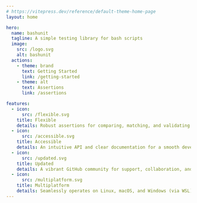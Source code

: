 ```yaml
---
# https://vitepress.dev/reference/default-theme-home-page
layout: home

hero:
  name: bashunit
  tagline: A simple testing library for bash scripts
  image:
    src: /logo.svg
    alt: bashunit
  actions:
    - theme: brand
      text: Getting Started
      link: /getting-started
    - theme: alt
      text: Assertions
      link: /assertions

features:
  - icon:
      src: /flexible.svg
    title: Flexible
    details: Robust assertions for comparing, matching, and validating results, ensuring thorough testing of your codebase.
  - icon:
      src: /accessible.svg
    title: Accessible
    details: An intuitive API and clear documentation for a smooth developer experience, reducing testing complexity.
  - icon:
      src: /updated.svg
    title: Updated
    details: A vibrant GitHub community for support, collaboration, and continuous library enhancement. Join forces with like-minded developers.
  - icon:
      src: /multiplatform.svg
    title: Multiplatform
    details: Seamlessly operates on Linux, macOS, and Windows (via WSL), facilitating a consistent testing environment across major platforms.
---
```


